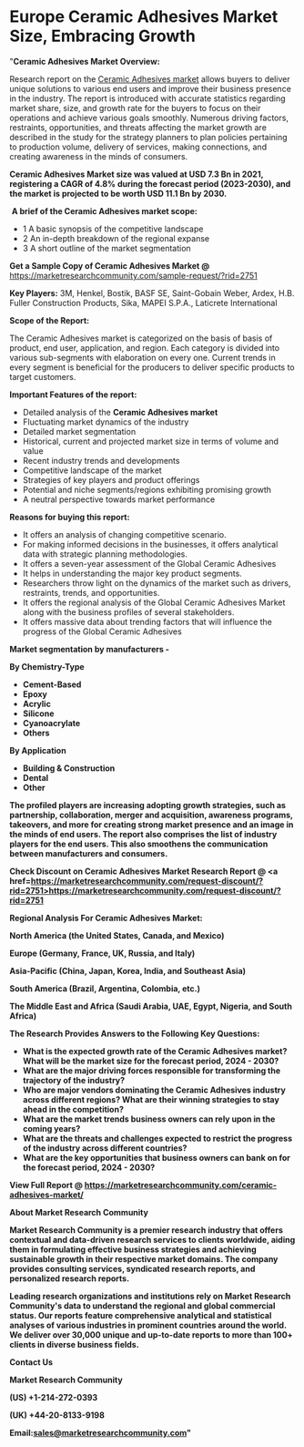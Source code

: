 # Europe Ceramic Adhesives Market Size, Embracing Growth
"<strong>Ceramic Adhesives Market Overview:</strong>

Research report on the <a href=https://marketresearchcommunity.com/ceramic-adhesives-market/>Ceramic Adhesives market</a> allows buyers to deliver unique solutions to various end users and improve their business presence in the industry. The report is introduced with accurate statistics regarding market share, size, and growth rate for the buyers to focus on their operations and achieve various goals smoothly. Numerous driving factors, restraints, opportunities, and threats affecting the market growth are described in the study for the strategy planners to plan policies pertaining to production volume, delivery of services, making connections, and creating awareness in the minds of consumers.

<strong>Ceramic Adhesives Market size was valued at USD 7.3 Bn in 2021, registering a CAGR of 4.8% during the forecast period (2023-2030), and the market is projected to be worth USD 11.1 Bn by 2030.</strong>

 <Strong>A brief of the Ceramic Adhesives market scope:</Strong>
<ul>
 <li>1  A basic synopsis of the competitive landscape</li>
 <li>2  An in-depth breakdown of the regional expanse</li>
 <li>3  A short outline of the market segmentation</li>
</ul>
<strong>Get a Sample Copy of Ceramic Adhesives Market @ </b></strong><a href=https://marketresearchcommunity.com/sample-request/?rid=2751><u>https://marketresearchcommunity.com/sample-request/?rid=2751</u></a>

<strong>Key Players:</strong> 
3M, Henkel, Bostik, BASF SE, Saint-Gobain Weber, Ardex, H.B. Fuller Construction Products, Sika, MAPEI S.P.A., Laticrete International

<strong>Scope of the Report:</strong>

The Ceramic Adhesives market is categorized on the basis of basis of product, end user, application, and region. Each category is divided into various sub-segments with elaboration on every one. Current trends in every segment is beneficial for the producers to deliver specific products to target customers.

<strong><b>Important Features of the report:</b></strong>
<ul>
  <li>Detailed analysis of the <strong><b>Ceramic Adhesives </b></strong><strong><b>market</b></strong></li>
  <li>Fluctuating market dynamics of the industry</li>
  <li>Detailed market segmentation</li>
  <li>Historical, current and projected market size in terms of volume and value</li>
  <li>Recent industry trends and developments</li>
  <li>Competitive landscape of the market</li>
  <li>Strategies of key players and product offerings</li>
  <li>Potential and niche segments/regions exhibiting promising growth</li>
  <li>A neutral perspective towards market performance</li>
</ul>
<strong><b>Reasons for buying this report:</b></strong>
<ul>
  <li>It offers an analysis of changing competitive scenario.</li>
  <li>For making informed decisions in the businesses, it offers analytical data with strategic planning methodologies.</li>
  <li>It offers a seven-year assessment of the Global Ceramic Adhesives</li>
  <li>It helps in understanding the major key product segments.</li>
  <li>Researchers throw light on the dynamics of the market such as drivers, restraints, trends, and opportunities.</li>
  <li>It offers the regional analysis of the Global Ceramic Adhesives Market along with the business profiles of several stakeholders.</li>
  <li>It offers massive data about trending factors that will influence the progress of the Global Ceramic Adhesives</li>
</ul>

<strong>Market segmentation by manufacturers -</strong>


<strong><strong>By Chemistry-Type</strong></h4>
<ul>
 	<li>Cement-Based</li>
 	<li>Epoxy</li>
 	<li>Acrylic</li>
 	<li>Silicone</li>
 	<li>Cyanoacrylate</li>
 	<li>Others</li>
</ul>
<strong><strong>By Application</strong></h4>
<ul>
 	<li>Building &amp; Construction</li>
 	<li>Dental</li>
 	<li>Other</li>
</ul>

The profiled players are increasing adopting growth strategies, such as partnership, collaboration, merger and acquisition, awareness programs, takeovers, and more for creating strong market presence and an image in the minds of end users. The report also comprises the list of industry players for the end users. This also smoothens the communication between manufacturers and consumers.

<strong><b>Check Discount on Ceramic Adhesives Market Research Report @ </b></strong><a href=https://marketresearchcommunity.com/request-discount/?rid=2751><u>https://marketresearchcommunity.com/request-discount/?rid=2751</u></a>

<strong>Regional Analysis For Ceramic Adhesives Market:</strong>

<strong>North America</strong> (the United States, Canada, and Mexico)

<strong>Europe</strong> (Germany, France, UK, Russia, and Italy)

<strong>Asia-Pacific</strong> (China, Japan, Korea, India, and Southeast Asia)

<strong>South America</strong> (Brazil, Argentina, Colombia, etc.)

<strong>The Middle East and Africa</strong> (Saudi Arabia, UAE, Egypt, Nigeria, and South Africa)

<strong>The Research Provides Answers to the Following Key Questions:</strong>
<ul>
 	<li>What is the expected growth rate of the Ceramic Adhesives market? What will be the market size for the forecast period, 2024 - 2030?</li>
 	<li>What are the major driving forces responsible for transforming the trajectory of the industry?</li>
 	<li>Who are major vendors dominating the Ceramic Adhesives industry across different regions? What are their winning strategies to stay ahead in the competition?</li>
 	<li>What are the market trends business owners can rely upon in the coming years?</li>
 	<li>What are the threats and challenges expected to restrict the progress of the industry across different countries?</li>
 	<li>What are the key opportunities that business owners can bank on for the forecast period, 2024 - 2030?</li>
</ul>

<strong>View Full Report @</strong> <a href=https://marketresearchcommunity.com/ceramic-adhesives-market/>https://marketresearchcommunity.com/ceramic-adhesives-market/</a>

<strong>About Market Research Community</strong>

Market Research Community is a premier research industry that offers contextual and data-driven research services to clients worldwide, aiding them in formulating effective business strategies and achieving sustainable growth in their respective market domains. The company provides consulting services, syndicated research reports, and personalized research reports.

Leading research organizations and institutions rely on Market Research Community's data to understand the regional and global commercial status. Our reports feature comprehensive analytical and statistical analyses of various industries in prominent countries around the world. We deliver over 30,000 unique and up-to-date reports to more than 100+ clients in diverse business fields.

<strong>Contact Us</strong>

<strong>Market Research Community</strong>

(US) +1-214-272-0393

(UK) +44-20-8133-9198

<strong>Email:</strong>sales@marketresearchcommunity.com"
